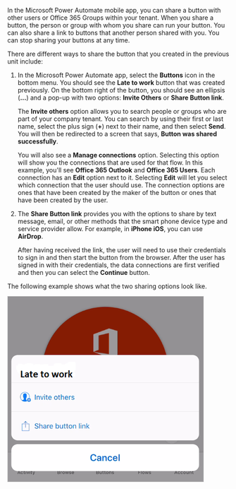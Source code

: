 In the Microsoft Power Automate mobile app, you can share a button
with other users or Office 365 Groups within your tenant. When you
share a button, the person or group with whom you share can run your
button. You can also share a link to buttons that another person shared
with you. You can stop sharing your buttons at any time.

There are different ways to share the button that you created in the previous unit 
include:

1.  In the Microsoft Power Automate app, select the **Buttons** icon
    in the bottom menu. You should see the **Late to work** button that
    was created previously. On the bottom right of the button, you should see
    an ellipsis (**...**) and a pop-up
    with two options: **Invite Others** or **Share Button link**.

    The **Invite others** option allows you to search people or groups who are
    part of your company tenant. You can search by using their first or
    last name, select the plus sign (**+**) next to their name, and then 
    select **Send**. You will then be redirected to a screen that
    says, **Button was shared successfully**. 
    
    You will also see a **Manage connections** option. Selecting this option 
    will show you the connections that are used for that flow. In this example, 
    you'll see **Office 365 Outlook** and **Office 365 Users**. Each connection 
    has an **Edit** option next to it. Selecting **Edit** will let you select
    which connection that the user should use. The connection options are
    ones that have been created by the maker of the button or ones that have 
    been created by the user.

3.  The **Share Button link** provides you with the options to share by text
    message, email, or other methods that the smart phone device type and
    service provider allow. For example, in **iPhone iOS**, you can 
    use **AirDrop**. 
    
    After having received the link, the user will need to
    use their credentials to sign in and then start the button from the
    browser. After the user has signed in with their credentials, the data 
    connections are first verified and then you can select the **Continue** 
    button.

The following example shows what the two sharing options look like.

![Share button](../media/share-button.png)
